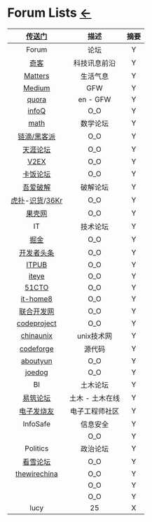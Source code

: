 # Forum Lists [←](index.md)

| [传送门](../navigation.md#sq) | 描述 | 摘要 |
|:---:|:---:|:---:|
| Forum | 论坛 | Y |
| [奇客](https://www.solidot.org/) | 科技讯息前沿 | Y |
| [Matters](https://matters.news/) | 生活气息 | Y |
| [Medium](https://medium.com/) | GFW | Y |
| [quora](https://www.quora.com/) | en - GFW | Y |
| [infoQ](https://www.infoq.cn/) | O_O | Y |
| [math](https://math.meta.stackexchange.com/) | 数学论坛 | Y |
| [链滴/黑客派](https://ld246.com/) | O_O | Y |
| [天涯论坛](https://bbs.tianya.cn/) | O_O | Y |
| [V2EX](https://www.v2ex.com/) | O_O | Y |
| [卡饭论坛](https://bbs.kafan.cn/) | O_O | Y |
| [吾爱破解](https://www.52pojie.cn/) | 破解论坛 | Y |
| [虎扑](https://bbs.hupu.com/)-[识货](http://www.shihuo.cn/before)/[36Kr](https://www.36kr.com/) | O_O | Y |
| [果壳网](https://www.guokr.com/) | O_O | Y |
| IT | 技术论坛 | Y |
| [掘金](https://juejin.im/) | O_O | Y |
| [开发者头条](https://toutiao.io/) | O_O | Y |
| [ITPUB](http://www.itpub.net/) | O_O | Y |
| [iteye](https://www.iteye.com/) | O_O | Y |
| [51CTO](https://home.51cto.com/) | O_O | Y |
| [it-home8](http://www.it-home8.com/) | O_O | Y |
| [联合开发网](http://www.pudn.com/) | O_O | Y |
| [codeproject](https://www.codeproject.com/) | O_O | Y |
| [chinaunix](http://www.chinaunix.net/) | unix技术网 | Y |
| [codeforge](http://www.codeforge.cn/) | 源代码 | Y |
| [aboutyun](https://www.aboutyun.com/) | O_O | Y |
| [joedog](https://www.joedog.org/) | O_O | Y |
| BI | 土木论坛 | Y |
| [易筑论坛](https://bbs.co188.com/) | 土木 - 土木在线 | Y |
| [电子发烧友](http://www.elecfans.com/) | 电子工程师社区 | Y |
| InfoSafe | 信息安全 | Y |
| []() | O_O | Y |
| Politics | 政治论坛 | Y |
| [看雪论坛](https://bbs.pediy.com/) | O_O | Y |
| [thewirechina](https://www.thewirechina.com/) | O_O | Y |
| []() | O_O | Y |
| []() | O_O | Y |
| lucy | 25 | X |

